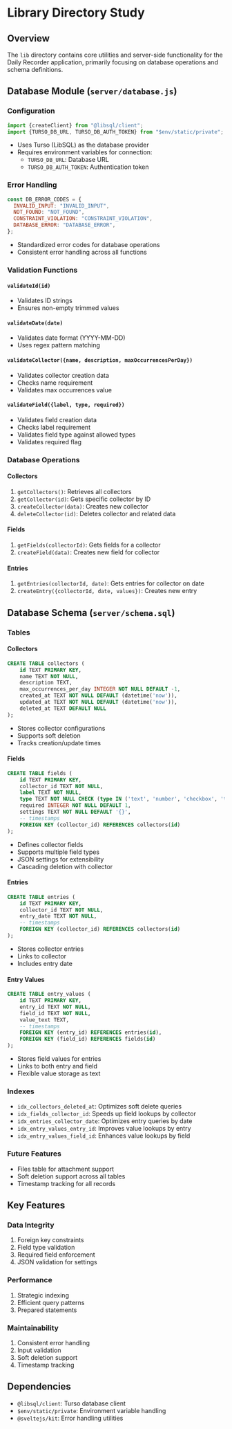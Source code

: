 # Library Directory Study

## Overview

The `lib` directory contains core utilities and server-side functionality for the Daily Recorder application, primarily focusing on database operations and schema definitions.

## Database Module (`server/database.js`)

### Configuration

```javascript
import {createClient} from "@libsql/client";
import {TURSO_DB_URL, TURSO_DB_AUTH_TOKEN} from "$env/static/private";
```

- Uses Turso (LibSQL) as the database provider
- Requires environment variables for connection:
  - `TURSO_DB_URL`: Database URL
  - `TURSO_DB_AUTH_TOKEN`: Authentication token

### Error Handling

```javascript
const DB_ERROR_CODES = {
  INVALID_INPUT: "INVALID_INPUT",
  NOT_FOUND: "NOT_FOUND",
  CONSTRAINT_VIOLATION: "CONSTRAINT_VIOLATION",
  DATABASE_ERROR: "DATABASE_ERROR",
};
```

- Standardized error codes for database operations
- Consistent error handling across all functions

### Validation Functions

#### `validateId(id)`

- Validates ID strings
- Ensures non-empty trimmed values

#### `validateDate(date)`

- Validates date format (YYYY-MM-DD)
- Uses regex pattern matching

#### `validateCollector({name, description, maxOccurrencesPerDay})`

- Validates collector creation data
- Checks name requirement
- Validates max occurrences value

#### `validateField({label, type, required})`

- Validates field creation data
- Checks label requirement
- Validates field type against allowed types
- Validates required flag

### Database Operations

#### Collectors

1. `getCollectors()`: Retrieves all collectors
2. `getCollector(id)`: Gets specific collector by ID
3. `createCollector(data)`: Creates new collector
4. `deleteCollector(id)`: Deletes collector and related data

#### Fields

1. `getFields(collectorId)`: Gets fields for a collector
2. `createField(data)`: Creates new field for collector

#### Entries

1. `getEntries(collectorId, date)`: Gets entries for collector on date
2. `createEntry({collectorId, date, values})`: Creates new entry

## Database Schema (`server/schema.sql`)

### Tables

#### Collectors

```sql
CREATE TABLE collectors (
    id TEXT PRIMARY KEY,
    name TEXT NOT NULL,
    description TEXT,
    max_occurrences_per_day INTEGER NOT NULL DEFAULT -1,
    created_at TEXT NOT NULL DEFAULT (datetime('now')),
    updated_at TEXT NOT NULL DEFAULT (datetime('now')),
    deleted_at TEXT DEFAULT NULL
);
```

- Stores collector configurations
- Supports soft deletion
- Tracks creation/update times

#### Fields

```sql
CREATE TABLE fields (
    id TEXT PRIMARY KEY,
    collector_id TEXT NOT NULL,
    label TEXT NOT NULL,
    type TEXT NOT NULL CHECK (type IN ('text', 'number', 'checkbox', 'textarea')),
    required INTEGER NOT NULL DEFAULT 1,
    settings TEXT NOT NULL DEFAULT '{}',
    -- timestamps
    FOREIGN KEY (collector_id) REFERENCES collectors(id)
);
```

- Defines collector fields
- Supports multiple field types
- JSON settings for extensibility
- Cascading deletion with collector

#### Entries

```sql
CREATE TABLE entries (
    id TEXT PRIMARY KEY,
    collector_id TEXT NOT NULL,
    entry_date TEXT NOT NULL,
    -- timestamps
    FOREIGN KEY (collector_id) REFERENCES collectors(id)
);
```

- Stores collector entries
- Links to collector
- Includes entry date

#### Entry Values

```sql
CREATE TABLE entry_values (
    id TEXT PRIMARY KEY,
    entry_id TEXT NOT NULL,
    field_id TEXT NOT NULL,
    value_text TEXT,
    -- timestamps
    FOREIGN KEY (entry_id) REFERENCES entries(id),
    FOREIGN KEY (field_id) REFERENCES fields(id)
);
```

- Stores field values for entries
- Links to both entry and field
- Flexible value storage as text

### Indexes

- `idx_collectors_deleted_at`: Optimizes soft delete queries
- `idx_fields_collector_id`: Speeds up field lookups by collector
- `idx_entries_collector_date`: Optimizes entry queries by date
- `idx_entry_values_entry_id`: Improves value lookups by entry
- `idx_entry_values_field_id`: Enhances value lookups by field

### Future Features

- Files table for attachment support
- Soft deletion support across all tables
- Timestamp tracking for all records

## Key Features

### Data Integrity

1. Foreign key constraints
2. Field type validation
3. Required field enforcement
4. JSON validation for settings

### Performance

1. Strategic indexing
2. Efficient query patterns
3. Prepared statements

### Maintainability

1. Consistent error handling
2. Input validation
3. Soft deletion support
4. Timestamp tracking

## Dependencies

- `@libsql/client`: Turso database client
- `$env/static/private`: Environment variable handling
- `@sveltejs/kit`: Error handling utilities
